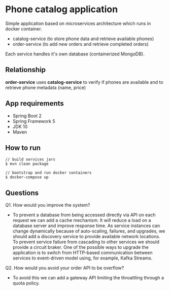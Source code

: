 # Phone catalog application

Simple application based on microservices architecture which runs in docker container.

+ catalog-service (to store phone data and retrieve available phones)
+ order-service (to add new orders and retrieve completed orders)

Each service handles it's own database (containerized MongoDB).
## Relationship

**order-service** uses **catalog-service** to verify if phones are available and to retrieve phone metadata (name, price)


## App requirements
+ Spring Boot 2
+ Spring Framework 5
+ JDK 10
+ Maven

## How to run
```
// build services jars
$ mvn clean package 

// bootstrap and run docker containers
$ docker-compose up 
```

## Questions
Q1. How would you improve the system?
+ To prevent a database from being accessed directly via API on each request we can add a cache mechanism. It will reduce a load on a database server and improve response time.
As service instances can change dynamically because of auto-scaling, failures, and upgrades, we should add a discovery service to provide available network locations.
To prevent service failure from cascading to other services we should provide a circuit braker.
One of the possible ways to upgrade the application is to switch from HTTP-based communication between services to event-driven model using, for example, Kafka Streams.

Q2. How would you avoid your order API to be overflow?
+ To avoid this we can add a gateway API limiting the throattling through a quota policy.
